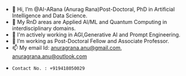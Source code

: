 - 👋 Hi, I’m @AI-ARana (Anurag Rana)Post-Doctoral, PhD in Artificial Intelligence and Data Science.
- 👀 My RnD areas are Applied AI/ML and  Quantum Computing in interdisciplinary domains.
-  👀 I'm actively working in AGI,Generative AI and Prompt Engineering.
- 💞️ I’m working as Post-Doctoral Fellow and Associate Professor.
- 📫 My email Id: anuragrana.anu@gmail.com, anuragrana.anu@outlook.com
-     Contact No. : +919418050029

<!---
AI-ARana/AI-ARana is a ✨ special ✨ repository because its `README.md` (this file) appears on your GitHub profile.
You can click the Preview link to take a look at your changes.
--->
